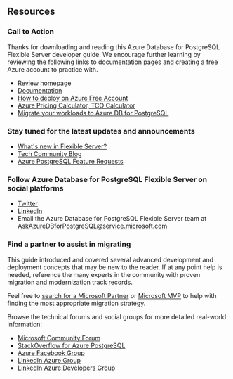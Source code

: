 ## Resources

### Call to Action

Thanks for downloading and reading this Azure Database for PostgreSQL Flexible Server developer guide. We encourage further learning by reviewing the following links to documentation pages and creating a free Azure account to practice with.

- [Review homepage](https://aka.ms/postgresql)
- [Documentation](https://aka.ms/PostgreSQLdocs)
- [How to deploy on Azure Free Account](https://learn.microsoft.com/azure/postgresql/flexible-server/how-to-deploy-on-azure-free-account)
- [Azure Pricing Calculator, TCO Calculator](https://azure.microsoft.com/pricing)
- [Migrate your workloads to Azure DB for PostgreSQL](https://learn.microsoft.com/azure/postgresql/migrate/how-to-migrate-using-dump-and-restore)

### Stay tuned for the latest updates and announcements

- [What's new in Flexible Server?](https://learn.microsoft.com/azure/postgresql/flexible-server/release-notes)
- [Tech Community Blog](https://techcommunity.microsoft.com/t5/azure-database-for-postgresql/bg-p/ADforPostgreSQL)
- [Azure PostgreSQL Feature Requests](https://feedback.azure.com/d365community/forum/c5e32b97-ee24-ec11-b6e6-000d3a4f0da0)

### Follow Azure Database for PostgreSQL Flexible Server on social platforms

- [Twitter](https://twitter.com/AzureDBPostgres)
- [LinkedIn](https://www.linkedin.com/company/azure-database-for-postgresql)
- Email the Azure Database for PostgreSQL Flexible Server team at AskAzureDBforPostgreSQL@service.microsoft.com  

### Find a partner to assist in migrating

This guide introduced and covered several advanced development and deployment concepts that may be new to the reader. If at any point help is needed, reference the many experts in the community with proven migration and modernization track records.

Feel free to [search for a Microsoft Partner](https://www.microsoft.com/solution-providers/home) or [Microsoft MVP](https://mvp.microsoft.com/MvpSearch) to help with finding the most appropriate migration strategy.

Browse the technical forums and social groups for more detailed real-world information:

- [Microsoft Community Forum](https://techcommunity.microsoft.com/t5/azure-database-for-postgresql/bd-p/AzureDatabaseforPostgreSQL)
- [StackOverflow for Azure PostgreSQL](https://stackoverflow.com/questions/tagged/azure-postgresql)
- [Azure Facebook Group](https://www.facebook.com/groups/MsftAzure)
- [LinkedIn Azure Group](https://www.linkedin.com/groups/2733961/)
- [LinkedIn Azure Developers Group](https://www.linkedin.com/groups/1731317/)
